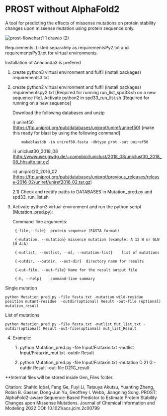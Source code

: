 # PROST without AlphaFold2
A tool for predicting the effects of missense mutations on protein stability changes upon missense mutation using protein sequence only.

![prost-flowchart1 1 drawio (2)](https://user-images.githubusercontent.com/48677766/175806387-a230ba62-bc82-45d4-9ff9-32e230a264a9.png)


Requirements: Listed separately as requirementsPy2.txt and requirementsPy3.txt for virtual environments.

Installation of Anaconda3 is prefered

 1) create python3 virtual environment and fulfil (install packages) requirements3.txt

 2) create python2 virtual environment and fulfil (install packages) requirementspy2.txt [Required for running run_list_spd33.sh on a new sequence file]. Activate python2  in spd33_run_list.sh
[Required for running on a new sequence] 

	Download the following databases and unzip

 	i) uniref50 (https://ftp.uniprot.org/pub/databases/uniprot/uniref/uniref50) [make this ready for blast by using the following command]
	
			makeblastdb -in uniref50.fasta -dbtype prot -out uniref50

 	ii) uniclust30_2018_08 (http://wwwuser.gwdg.de/~compbiol/uniclust/2018_08/uniclust30_2018_08_hhsuite.tar.gz)

 	iii) uniprot20_2016_02 (https://ftp.uniprot.org/pub/databases/uniprot/previous_releases/release-2016_02/uniref/uniref2016_02.tar.gz)

	2.1) Check and rectify paths to DATABASES in Mutation_pred.py and spd33_run_list.sh

3) Activate python3 virtual environment and run the python script (Mutation_pred.py):

	Command-line arguments:

		{-file,--file}	protein sequence (FASTA format)

		{-mutation, --mutation}	missence mutation (example: A 12 W or GLN 10 ALA)

		{-mutlist, --mutlist, --ml, --mutation-list}	list of mutations

		{-outdir, --outdir, --out-dir}	directory name for results

		{-out-file, --out-file} Name for the result output file

		{-h, --help}	command-line summary
Single mutation

	python Mutation_pred.py -file fasta.txt -mutation wild-residue position mutant-residue  -outdir(optional) Result -out-file (optional) mutation_result

List of mutations

	python Mutation_pred.py -file fasta.txt -mutlist Mut_list.txt -outdir(optional) Result -out-file(optional) mut_list_Result

4) Example:

	1) python Mutation_pred.py -file Input/Frataxin.txt -mutlist Input/Frataxin_mut.txt -outdir Result
	
	2) python Mutation_pred.py -file Input/Frataxin.txt -mutation D 21 G  -outdir Result -out-file D21G_result

**Internal files will be stored inside Gen_Files folder.

Citation:
Shahid Iqbal, Fang Ge, Fuyi Li, Tatsuya Akutsu, Yuanting Zheng, Robin B. Gasser, Dong-Jun Yu, Geoffrey I. Webb, Jiangning Song. PROST: AlphaFold2-aware Sequence-Based Predictor to Estimate Protein Stability Changes upon Missense Mutations. Journal of Chemical Information and Modeling 2022
DOI: 10.1021/acs.jcim.2c00799
